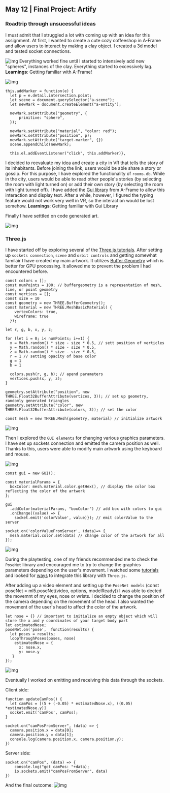 ## May 12 | Final Project: Artify

### Roadtrip through unsucessful ideas

I must admit that I struggled a lot with coming up with an idea for this assignment. At first, I wanted to create a cute cozy coffeeshop in A-Frame and allow users to interact by making a clay object. I created a 3d model and tested socket connections.

![img](https://github.com/martapienkosz/connectionslab/blob/main/project3/dcmt/coffe.png)
Everything worked fine until I started to intensively add new "spheres", instances of the clay. Everything started to excessively lag. **Learnings**: Getting familiar with A-Frame!

![img](https://github.com/martapienkosz/connectionslab/blob/main/project3/dcmt/clay.png)

```
this.addMarker = function(e) {
  let p = e.detail.intersection.point;
  let scene = document.querySelector("a-scene");
  let newMark = document.createElement("a-entity");

  newMark.setAttribute("geometry", {
      primitive: "sphere",
  });

  newMark.setAttribute("material", "color: red");
  newMark.setAttribute("position", p);
  newMark.setAttribute("target-marker", {})
  scene.appendChild(newMark);
  
  this.el.addEventListener("click", this.addMarker)},
```

I decided to reevaluate my idea and create a city in VR that tells the story of its inhabitants. Before joining the link, users would be able share a story or gossip. For this purpose, I have explored the functionality of `rooms.db`. While in the city, users would be able to read other people's stories (by selecting the room with light turned on) or add their own story (by selecting the room with light turned off). I have added the [Gui library](https://rdub80.github.io/aframe-gui/) from A-Frame to allow this interaction and display text. After a while, however, I figured the typing feature would not work very well in VR, so the interaction would be lost somehow. **Learnings**: Getting familiar with Gui Library

Finally I have setttled on code generated art.

![img](https://github.com/martapienkosz/connectionslab/blob/main/project3/dcmt/aframe.png)


### Three.js

I have started off by exploring several of the [Three.js tutorials](https://www.youtube.com/watch?v=V4piptMZ_C4&t=93s). After setting up `sockets connection`, `scene` and `orbit controls` and getting somewhat familair I have created my main artwork. It utilizes [Buffer Geometry](https://threejs.org/docs/#api/en/core/BufferGeometry) which is better for GPU processing. It allowed me to prevent the problem I had encountered before.

```
const colors = [];
const numPoints = 100; // buffergeometry is a representation of mesh, line, or point geometry
const vertices = [];
const size = 10
const geometry = new THREE.BufferGeometry();
const material = new THREE.MeshBasicMaterial( {
    vertexColors: true,
    wireframe: true
  });

let r, g, b, x, y, z;

for (let i = 0; i< numPoints; i+=1) {
  x = Math.random() * size - size * 0.5, // sett position of verticles
  y = Math.random() * size - size * 0.5,
  z = Math.random() * size - size * 0.5,
  r = 1 // setting opacity of base color
  g = 1
  b = 1

  colors.push(r, g, b); // apend parameters
  vertices.push(x, y, z);
}

geometry.setAttribute("position", new THREE.Float32BufferAttribute(vertices, 3)); // set up geometry, randomly generated triangles
geometry.setAttribute("color", new THREE.Float32BufferAttribute(colors, 3)); // set the color

const mesh = new THREE.Mesh(geometry, material) // initialize artwork
```

![img](https://github.com/martapienkosz/connectionslab/blob/main/project3/dcmt/artwork.png)

Then I explored the `GUI elements` for changing various graphics parameters. I have set up sockets connection and emitted the camera position as well. Thanks to this, users were able to modify main artwork using the keyboard and mouse.

![img](https://github.com/martapienkosz/connectionslab/blob/main/project3/dcmt/gui.png)


```
const gui = new GUI(); 

const materialParams = {
  boxColor: mesh.material.color.getHex(), // display the color box reflecting the color of the artwork
};

gui
  .addColor(materialParams, "boxColor") // add box with colors to gui
  .onChange((value) => {
    socket.emit('colorValue', value)}); // emit colorValue to the server
    
socket.on('colorValueFromServer', (data)=> {
  mesh.material.color.set(data) // change color of the artwork for all
});
```

![img](https://github.com/martapienkosz/connectionslab/blob/main/project3/dcmt/scale.gif)

During the playtesting, one of my friends recommended me to check the `PoseNet` library and encouraged me to try to change the graphics parameters depending on the user's movement. I watched some [tutorials]((https://www.youtube.com/watch?v=OIo-DIOkNVg&t=601s)) and looked for [ways](https://annakap.medium.com/integrating-ml5-js-posenet-model-with-three-js-b19710e2862b) to integrate this library with `Three.js`.

After adding up a video element and setting up the `PoseNet models` (const poseNet = ml5.poseNet(video, options, modelReady)) I was able to dected the movemnt of my eyes, nose or wrists. I decided to change the position of the camera depending on the movement of the head. I also wanted the movement of the user's head to affect the color of the artwork.


```
let nose = {} // important to initialize an empty object which will store the x and y coordinates of your target body part
let estimatedNose;
poseNet.on('pose',  function(results) {
  let poses = results;
  loopThroughPoses(poses, nose)
    estimatedNose = {
      x: nose.x,
      y: nose.y
   }
});
```

![img](https://github.com/martapienkosz/connectionslab/blob/main/project3/dcmt/video.png)

Eventually I worked on emitting and receiving this data through the sockets.

Client side:

```
function updateCamPos() {
  let camPos = [(5 + (-0.05) * estimatedNose.x), ((0.05) *estimatedNose.y)]
  socket.emit('camPos', camPos);
}

socket.on("camPosFromServer", (data) => {
  camera.position.x = data[0];
  camera.position.y = data[1];
  console.log(camera.position.x, camera.position.y);
})
```

Server side:

```
socket.on("camPos", (data) => {
    console.log("got camPos: "+data);
    io.sockets.emit("camPosFromServer", data)
})
```


And the final outcome:
![img](https://github.com/martapienkosz/glitchify/blob/main/dcmt/final.gif)

